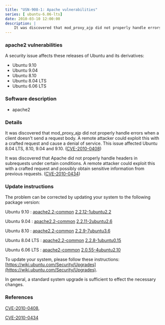 ```yaml
---
title: "USN-908-1: Apache vulnerabilities"
series: [ ubuntu-6.06-lts]
date: 2010-03-10 12:00:00
description: |
    It was discovered that mod_proxy_ajp did not properly handle errors when a client doesn&#39;t send a request body. A remote attacker could exploit this with a crafted request and cause a denial of service. This issue affected Ubuntu 8.04 LTS, 8.10, 9.04 and 9.10. ([CVE-2010-0408](http://people.ubuntu.com/~ubuntu-security/cve/CVE-2010-0408))
--- 
```

 
 


### apache2 vulnerabilities

A security issue affects these releases of Ubuntu and its derivatives:

* Ubuntu 9.10
* Ubuntu 9.04
* Ubuntu 8.10
* Ubuntu 8.04 LTS
* Ubuntu 6.06 LTS

### Software description

* apache2 

### Details

It was discovered that mod_proxy_ajp did not properly handle errors when a client doesn&#39;t send a request body. A remote attacker could exploit this with a crafted request and cause a denial of service. This issue affected Ubuntu 8.04 LTS, 8.10, 9.04 and 9.10. ([CVE-2010-0408](http://people.ubuntu.com/~ubuntu-security/cve/CVE-2010-0408))

It was discovered that Apache did not properly handle headers in subrequests under certain conditions. A remote attacker could exploit this with a crafted request and possibly obtain sensitive information from previous requests. ([CVE-2010-0434](http://people.ubuntu.com/~ubuntu-security/cve/CVE-2010-0434)) 

### Update instructions

The problem can be corrected by updating your system to the following package version:

Ubuntu 9.10
 : [apache2.2-common](https://launchpad.net/ubuntu/+source/apache2) <span> [2.2.12-1ubuntu2.2](https://launchpad.net/ubuntu/+source/apache2/2.2.12-1ubuntu2.2) </span> 

Ubuntu 9.04
 : [apache2.2-common](https://launchpad.net/ubuntu/+source/apache2) <span> [2.2.11-2ubuntu2.6](https://launchpad.net/ubuntu/+source/apache2/2.2.11-2ubuntu2.6) </span> 

Ubuntu 8.10
 : [apache2.2-common](https://launchpad.net/ubuntu/+source/apache2) <span> [2.2.9-7ubuntu3.6](https://launchpad.net/ubuntu/+source/apache2/2.2.9-7ubuntu3.6) </span> 

Ubuntu 8.04 LTS
 : [apache2.2-common](https://launchpad.net/ubuntu/+source/apache2) <span> [2.2.8-1ubuntu0.15](https://launchpad.net/ubuntu/+source/apache2/2.2.8-1ubuntu0.15) </span> 

Ubuntu 6.06 LTS
 : [apache2-common](https://launchpad.net/ubuntu/+source/apache2) <span> [2.0.55-4ubuntu2.10](https://launchpad.net/ubuntu/+source/apache2/2.0.55-4ubuntu2.10) </span> 

To update your system, please follow these instructions: [https://wiki.ubuntu.com/Security/Upgrades](https://wiki.ubuntu.com/Security/Upgrades).

In general, a standard system upgrade is sufficient to effect the necessary changes. 

### References

 
 [CVE-2010-0408](http://people.ubuntu.com/~ubuntu-security/cve/CVE-2010-0408), 

 [CVE-2010-0434](http://people.ubuntu.com/~ubuntu-security/cve/CVE-2010-0434)
 

